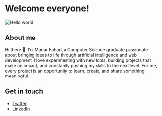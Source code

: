 # Welcome everyone!

<img src="https://raw.githubusercontent.com/sagar-viradiya/sagar-viradiya/master/resources/banner.png" alt="Hello world">



## About me

Hi there 👋. I’m Manar Fahad, a Computer Science graduate passionate about bringing ideas to life through artificial intelligence and web development. I love experimenting with new tools, building projects that make an impact, and constantly pushing my skills to the next level. For me, every project is an opportunity to learn, create, and share something meaningful.

## Get in touch 

- [Twitter](https://x.com/131_manar)
- [LinkedIn](https://linkedin.com/in/manar-fahad-)

